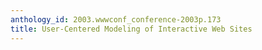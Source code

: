 ```yaml
---
anthology_id: 2003.wwwconf_conference-2003p.173
title: User-Centered Modeling of Interactive Web Sites
---
```

